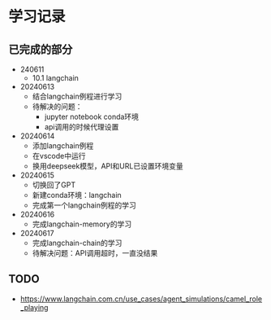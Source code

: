 # 学习记录

## 已完成的部分

* 240611
  * 10.1 langchain
* 20240613
  * 结合langchain例程进行学习
  * 待解决的问题：
    * jupyter notebook conda环境
    * api调用的时候代理设置
* 20240614
  * 添加langchain例程
  * 在vscode中运行
  * 换用deepseek模型，API和URL已设置环境变量
* 20240615
  * 切换回了GPT
  * 新建conda环境：langchain
  * 完成第一个langchain例程的学习
* 20240616
  * 完成langchain-memory的学习
* 20240617
  * 完成langchain-chain的学习
  * 待解决问题：API调用超时，一直没结果

## TODO

* https://www.langchain.com.cn/use_cases/agent_simulations/camel_role_playing
